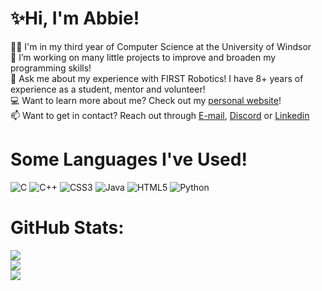 # ✨Hi, I'm Abbie!
👩‍💻 I'm in my third year of Computer Science at the University of Windsor<br>
🔭 I’m working on many little projects to improve and broaden my programming skills!<br>
💬 Ask me about my experience with FIRST Robotics! I have 8+ years of experience as a student, mentor and volunteer!<br>
💻 Want to learn more about me? Check out my [personal website](www.abbiedewhirst.github.io)!<br>
📫 Want to get in contact? Reach out through [E-mail](mailto:dewhirstabbie@gmail.com), [Discord](Abbit#8926) or [Linkedin](https://www.linkedin.com/in/abbie-d-5050b7157/)

# Some Languages I've Used!
![C](https://img.shields.io/badge/c-%2300599C.svg?style=flat&logo=c&logoColor=white) ![C++](https://img.shields.io/badge/c++-%2300599C.svg?style=flat&logo=c%2B%2B&logoColor=white) ![CSS3](https://img.shields.io/badge/css3-%231572B6.svg?style=flat&logo=css3&logoColor=white) ![Java](https://img.shields.io/badge/java-%23ED8B00.svg?style=flat&logo=java&logoColor=white) ![HTML5](https://img.shields.io/badge/html5-%23E34F26.svg?style=flat&logo=html5&logoColor=white) ![Python](https://img.shields.io/badge/python-3670A0?style=flat&logo=python&logoColor=ffdd54)
# GitHub Stats:
![](https://github-readme-stats.vercel.app/api?username=AbbieDewhirst&theme=dark&hide_border=false&include_all_commits=true&count_private=true)<br/>
![](https://github-readme-streak-stats.herokuapp.com/?user=AbbieDewhirst&theme=dark&hide_border=false)<br/>
![](https://github-readme-stats.vercel.app/api/top-langs/?username=AbbieDewhirst&theme=dark&hide_border=false&include_all_commits=true&count_private=true&layout=compact)
